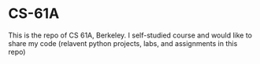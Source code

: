 # CS-61A

This is the repo of CS 61A, Berkeley. I self-studied course and would like to share my code (relavent python projects, labs, and assignments in this repo)

